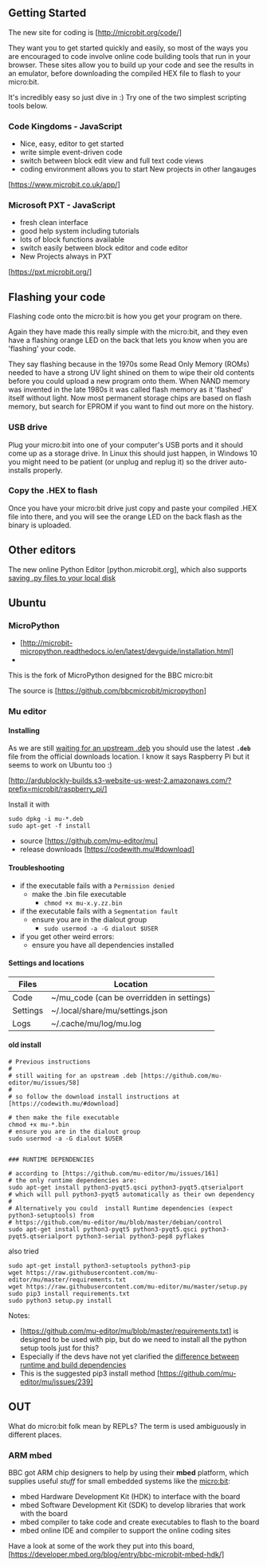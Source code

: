 
## Getting Started

The new site for coding is [http://microbit.org/code/]

They want you to get started quickly and easily, 
so most of the ways you are encouraged to code 
involve online code building tools that run in your browser. 
These sites allow you to 
build up your code and see the results in an emulator, 
before downloading the compiled HEX file to flash to your micro:bit. 

It's incredibly easy so just dive in :) 
Try one of the two simplest scripting tools below. 


### Code Kingdoms - JavaScript

* Nice, easy, editor to get started 
* write simple event-driven code
* switch between block edit view and full text code views
* coding environment allows you to start New projects in other langauges

[https://www.microbit.co.uk/app/]

### Microsoft PXT - JavaScript

* fresh clean interface
* good help system including tutorials 
* lots of block functions available
* switch easily between block editor and code editor
* New Projects always in PXT

[https://pxt.microbit.org/]


## Flashing your code

Flashing code onto the micro:bit is how you get your program on there. 

Again they have made this really simple with the micro:bit, 
and they even have a flashing orange LED on the back 
that lets you know when you are 'flashing' your code. 

They say flashing because in the 1970s some Read Only Memory (ROMs) 
needed to have a strong UV light shined on them to wipe their old contents 
before you could upload a new program onto them. When NAND memory was invented 
in the late 1980s it was called flash memory as it 'flashed' itself without light. 
Now most permanent storage chips are based on flash memory, but 
search for EPROM if you want to find out more on the history. 


### USB drive

Plug your micro:bit into one of your computer's USB ports 
and it should come up as a storage drive. 
In Linux this should just happen, in Windows 10 you might need to 
be patient (or unplug and replug it) so the driver auto-installs properly. 

### Copy the .HEX to flash

Once you have your micro:bit drive just copy and paste your compiled .HEX file 
into there, and you will see the orange LED on the back flash as the binary is uploaded.

## Other editors

The new online Python Editor [python.microbit.org], 
which also supports [saving .py files to your local disk](https://support.microbit.org/support/solutions/articles/19000021644-save-and-load-python-scripts-from-the-web-editor)


## Ubuntu

### MicroPython

* [http://microbit-micropython.readthedocs.io/en/latest/devguide/installation.html]
* 

This is the fork of MicroPython designed for the BBC micro:bit

The source is [https://github.com/bbcmicrobit/micropython]

### Mu editor


#### Installing

As we are still [waiting for an upstream .deb](https://github.com/mu-editor/mu/issues/58) you should use the latest **`.deb`** file from the official downloads location. I know it says Raspberry Pi but it seems to work on Ubuntu too :)

[http://ardublockly-builds.s3-website-us-west-2.amazonaws.com/?prefix=microbit/raspberry_pi/]

Install it with

```
sudo dpkg -i mu-*.deb
sudo apt-get -f install
```

* source [https://github.com/mu-editor/mu]
* release downloads [https://codewith.mu/#download]

#### Troubleshooting

* if the executable fails with a `Permission denied`
	- make the .bin file executable
		+ `chmod +x mu-x.y.zz.bin`
* if the executable fails with a `Segmentation fault`
	- ensure you are in the dialout group
		+ `sudo usermod -a -G dialout $USER`
* if you get other weird errors:
	- ensure you have all dependencies installed

#### Settings and locations

Files     | Location
----------|---------
Code      | ~/mu_code  (can be overridden in settings)
Settings  | ~/.local/share/mu/settings.json
Logs      | ~/.cache/mu/log/mu.log



#### old install

```
# Previous instructions
#
# still waiting for an upstream .deb [https://github.com/mu-editor/mu/issues/58]
#
# so follow the download install instructions at [https://codewith.mu/#download]

# then make the file executable
chmod +x mu-*.bin
# ensure you are in the dialout group
sudo usermod -a -G dialout $USER


### RUNTIME DEPENDENCIES

# according to [https://github.com/mu-editor/mu/issues/161]
# the only runtime dependencies are:
sudo apt-get install python3-pyqt5.qsci python3-pyqt5.qtserialport
# which will pull python3-pyqt5 automatically as their own dependency
#
# Alternatively you could  install Runtime dependencies (expect python3-setuptools) from 
# https://github.com/mu-editor/mu/blob/master/debian/control
sudo apt-get install python3-pyqt5 python3-pyqt5.qsci python3-pyqt5.qtserialport python3-serial python3-pep8 pyflakes
```

also tried 

```
sudo apt-get install python3-setuptools python3-pip
wget https://raw.githubusercontent.com/mu-editor/mu/master/requirements.txt
wget https://raw.githubusercontent.com/mu-editor/mu/master/setup.py
sudo pip3 install requirements.txt
sudo python3 setup.py install
```

Notes:

* [https://github.com/mu-editor/mu/blob/master/requirements.txt] is designed to be used with pip, but do we need to install all the python setup tools just for this? 
* Especially if the devs have not yet clarified the [difference between runtime and build dependencies](https://github.com/mu-editor/mu/issues/217)
* This is the suggested pip3 install method [https://github.com/mu-editor/mu/issues/239]




## OUT

What do micro:bit folk mean by REPLs? The term is used ambiguously in different places.


### ARM mbed

BBC got ARM chip designers to help by using their **mbed** platform, 
which supplies useful _stuff_ for small embedded systems like the 
[micro:bit](https://developer.mbed.org/platforms/Microbit/):
* mbed Hardware Development Kit (HDK) to interface with the board
* mbed Software Development Kit (SDK) to develop libraries that work with the board
* mbed compiler to take code and create executables to flash to the board
* mbed online IDE and compiler to support the online coding sites

Have a look at some of the work they put into this board, 
[https://developer.mbed.org/blog/entry/bbc-microbit-mbed-hdk/]
